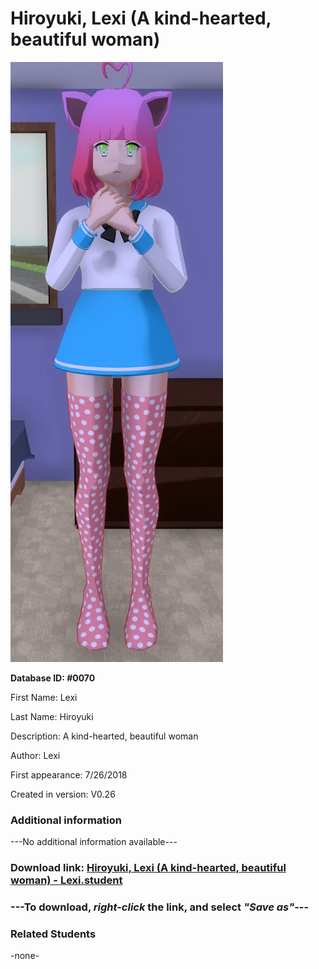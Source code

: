 # Hiroyuki, Lexi (A kind-hearted, beautiful woman)

<img src="../../Files/Images/Hiroyuki, Lexi (A kind-hearted, beautiful woman).png" title="Hiroyuki, Lexi (A kind-hearted, beautiful woman) - Lexi">

**Database ID: #0070**

First Name: Lexi

Last Name: Hiroyuki

Description: A kind-hearted, beautiful woman

Author: Lexi

First appearance: 7/26/2018

Created in version: V0.26

### Additional information

---No additional information available---

### Download link: <a href="https://raw.githubusercontent.com/Arbiter1223/Daigaku-Gurashi-Custom-Students/master/Files/Student%20Files/Hiroyuki%2C%20Lexi%20(A%20kind-hearted%2C%20beautiful%20woman)%20-%20Lexi.student">Hiroyuki, Lexi (A kind-hearted, beautiful woman) - Lexi.student</a>

### ---**To download, _right-click_ the link, and select _"Save as"_**---

### Related Students

-none-
